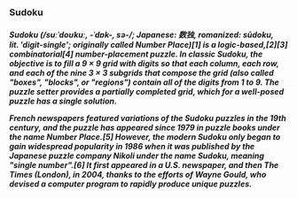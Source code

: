 <h3>Sudoku</h3>
<h5> Sudoku (/suːˈdoʊkuː, -ˈdɒk-, sə-/; Japanese: 数独, romanized: sūdoku, lit. 'digit-single'; originally called Number Place)[1] is a logic-based,[2][3] combinatorial[4] number-placement puzzle. In classic Sudoku, the objective is to fill a 9 × 9 grid with digits so that each column, each row, and each of the nine 3 × 3 subgrids that compose the grid (also called "boxes", "blocks", or "regions") contain all of the digits from 1 to 9. The puzzle setter provides a partially completed grid, which for a well-posed puzzle has a single solution.

French newspapers featured variations of the Sudoku puzzles in the 19th century, and the puzzle has appeared since 1979 in puzzle books under the name Number Place.[5] However, the modern Sudoku only began to gain widespread popularity in 1986 when it was published by the Japanese puzzle company Nikoli under the name Sudoku, meaning "single number".[6] It first appeared in a U.S. newspaper, and then The Times (London), in 2004, thanks to the efforts of Wayne Gould, who devised a computer program to rapidly produce unique puzzles.</h5>
